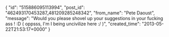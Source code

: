 {
   "id": "515886095113994",
   "post_id": "462493170453287_481209285248342",
   "from_name": "Pete Daoust",
   "message": "Would you please shovel up your suggestions in your fucking ass ! :D ( oppsss, I'm I being uncivilize here :/ )",
   "created_time": "2013-05-22T21:53:17+0000"
 }
